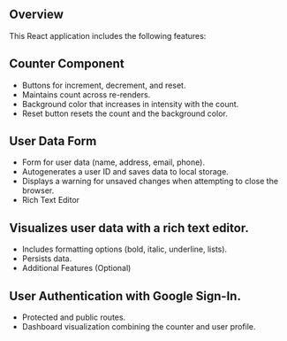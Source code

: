 ## Overview
This React application includes the following features:

## Counter Component

- Buttons for increment, decrement, and reset.
- Maintains count across re-renders.
- Background color that increases in intensity with the count.
- Reset button resets the count and the background color.

## User Data Form

- Form for user data (name, address, email, phone).
- Autogenerates a user ID and saves data to local storage.
- Displays a warning for unsaved changes when attempting to close the browser.
- Rich Text Editor

## Visualizes user data with a rich text editor.
- Includes formatting options (bold, italic, underline, lists).
- Persists data.
- Additional Features (Optional)

## User Authentication with Google Sign-In.

- Protected and public routes.
- Dashboard visualization combining the counter and user profile.